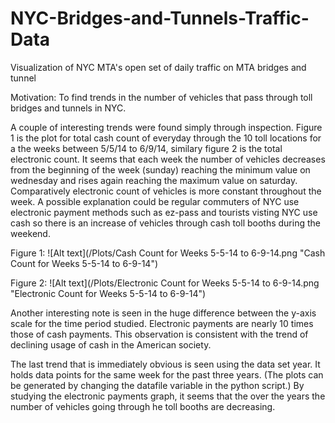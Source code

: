 NYC-Bridges-and-Tunnels-Traffic-Data
====================================

Visualization of NYC MTA's open set of daily traffic on MTA bridges and tunnel

Motivation: To find trends in the number of vehicles that pass through toll bridges and tunnels in NYC.


  A couple of interesting trends were found simply through inspection. Figure 1 is the plot for total cash count of everyday through the 10 toll locations for a the weeks between 5/5/14 to 6/9/14, similary figure 2 is the total electronic count. It seems that each week the number of vehicles decreases from the beginning of the week (sunday) reaching the minimum value on wednesday and rises again reaching the maximum value on saturday. Comparatively electronic count of vehicles is more constant throughout the week. A possible explanation could be regular commuters of NYC use electronic payment methods such as ez-pass and tourists visting NYC use cash so there is an increase of vehicles through cash toll booths during the weekend. 

Figure 1:
![Alt text](/Plots/Cash Count for Weeks 5-5-14 to 6-9-14.png "Cash Count for Weeks 5-5-14 to 6-9-14")

Figure 2:
![Alt text](/Plots/Electronic Count for Weeks 5-5-14 to 6-9-14.png "Electronic Count for Weeks 5-5-14 to 6-9-14")  
  
  Another interesting note is seen in the huge difference between the y-axis scale for the time period studied. Electronic payments are nearly 10 times those of cash payments. This observation is consistent with the trend of declining usage of cash in the American society. 
   
  The last trend that is immediately obvious is seen using the data set year. It holds data points for the same week for the past three years. (The plots can be generated by changing the datafile variable in the python script.) By studying the electronic payments graph, it seems that the over the years the number of vehicles going through he toll booths are decreasing. 

